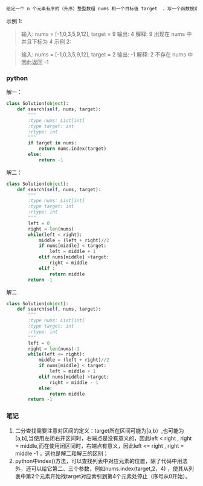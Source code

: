 ```markdown
给定一个 n 个元素有序的（升序）整型数组 nums 和一个目标值 target  ，写一个函数搜索 nums 中的 target，如果目标值存在返回下标，否则返回 -1。
```


示例 1:

> 输入: nums = [-1,0,3,5,9,12], target = 9
> 输出: 4
> 解释: 9 出现在 nums 中并且下标为 4
> 示例 2:

> 输入: nums = [-1,0,3,5,9,12], target = 2
> 输出: -1
> 解释: 2 不存在 nums 中因此返回 -1

### python

解一：

```python
class Solution(object):
    def search(self, nums, target):
        """
        :type nums: List[int]
        :type target: int
        :rtype: int
        """
        if target in nums:
            return nums.index(target)
        else:
            return -1
```

解二：

```python
class Solution(object):
    def search(self, nums, target):
        """
        :type nums: List[int]
        :type target: int
        :rtype: int
        """
        left = 0
        right = len(nums)
        while(left < right):
            middle = (left + right)//2
            if nums[middle] < target:
                left = middle + 1
            elif nums[middle] >target:
                right = middle
            elif :
                return middle
        return -1
```

解二

```python
class Solution(object):
    def search(self, nums, target):
        """
        :type nums: List[int]
        :type target: int
        :rtype: int
        """
        left = 0
        right = len(nums)-1
        while(left <= right):
            middle = (left + right)//2
            if nums[middle] < target:
                left = middle + 1
            elif nums[middle] >target:
                right = middle - 1
            else:
                return middle
        return -1
```

### 笔记

1. 二分查找需要注意对区间的定义：target所在区间可能为[a,b）,也可能为[a,b],当使用左闭右开区间时，右端点是没有意义的，因此left < right , right = middle,而在使用闭区间时，右端点有意义，因此left <= right , right = middle -1 ，这也是解二和解三的区别；
2. python中index()方法，可以查找列表中对应元素的位置，除了代码中用法外，还可以给它第二、三个参数，例如nums.index(target,2，4) ，使其从列表中第2个元素开始找target对应索引到第4个元素处停止（序号从0开始）。